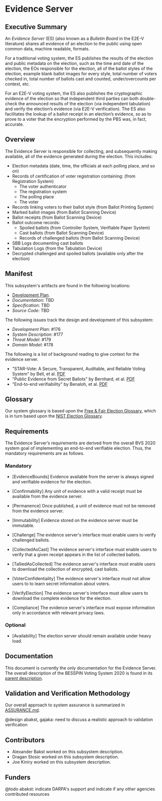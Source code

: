 # Evidence Server

## Executive Summary

An *Evidence Server* (ES) (also known as a *Bulletin Board* in the E2E-V
literature) shares all evidence of an election to the public using
open common data, machine readable, formats.

For a traditional voting system, the ES publishes the results of the
election and public metadata on the election, such as the time and
date of the election, the EOs responsible for the election, all of the
ballot styles of the election, example blank ballot images for every
style, total number of voters checked in, total number of ballots cast
and counted, under/overcounts per contest, etc.

For an E2E-V voting system, the ES also publishes the cryptographic
evidence of the election so that independent third parties can both
double-check the announced results of the election (via independent
tabulation) and verify the election’s evidence (via E2E-V
verification).  The ES also facilitates the lookup of a ballot receipt
in an election’s evidence, so as to prove to a voter that the
encryption performed by the PBS was, in fact, accurate.

## Overview

The Evidence Server is responsible for collecting, and subsequently making
available, all of the evidence generated during the election. This includes:

- Election metadata (date, time, the officials at each polling place, and so on)
- Records of certification of voter registration containing: (from Registration System)
    - The voter authenticator
    - The registration system
    - The polling place
    - The voter
- Records linking voters to their ballot style (from Ballot Printing System)
- Marked ballot images (from Ballot Scanning Device)
- Ballot receipts (from Ballot Scanning Device)
- Ballot outcome records:
    - Spoiled ballots (from Controller System, Verifiable Paper System)
    - Cast ballots (from Ballot Scanning Device)
    - Records of challenged ballots (from Ballot Scanning Device)
- SBB Logs documenting cast ballots
- Tabulation Logs (from the Tabulation Device)
- Decrypted challenged and spoiled ballots (available only after the election)

## Manifest

This subsystem's artifacts are found in the following locations:

- [Development Plan](../specs/evidence_server/plan.lando).
- _Documentation_: TBD
- _Specification_: TBD
- _Source Code_: TBD

The following issues track the design and development of this
subsystem:

- _Development Plan_: #176
- _System Description_: #177
- _Threat Model_: #179
- _Domain Model_: #178

The following is a list of background reading to give context for the evidence
server.

- "STAR-Vote: A Secure, Transparent, Auditable, and Reliable Voting System" by
  Bell, et al.
  [PDF](https://www.usenix.org/system/files/conference/evtwote13/jets-0101-bell.pdf)
- "Public Evidence from Secret Ballots" by Bernhard, et al.
  [PDF](https://arxiv.org/pdf/1707.08619.pdf)
- "End-to-end verifiability" by Benaloh, et al.
  [PDF](https://arxiv.org/ftp/arxiv/papers/1504/1504.03778.pdf)


## Glossary

Our system glossary is based upon the 
[Free & Fair Election Glossary](https://github.com/FreeAndFair/ElectionGlossary),
which is in turn based upon the 
[NIST Election Glossary](https://pages.nist.gov/ElectionGlossary/).


## Requirements

The Evidence Server’s requirements are derived from the overall BVS 2020 system
goal of implementing an end-to-end verifiable election. Thus, the mandatory
requirements are as follows.

### Mandatory

- [EvidenceBounds] Evidence available from the server is always signed and
  verifiable evidence for the election.

- [Confirmability] Any unit of evidence with a valid receipt must be available
  from the evidence server.

- [Permanence] Once published, a unit of evidence must not be removed from the
  evidence server.

- [Immutability] Evidence stored on the evidence server must be immutable.

- [Challenge] The evidence server's interface must enable users to verify
  challenged ballots.

- [CollectedAsCast] The evidence server's interface must enable users to
  verify that a given receipt appears in the list of collected ballots.

- [TalliedAsCollected] The evidence server's interface must enable users to
  download the collection of encrypted, cast ballots.

- [VoterConfidentiality] The evidence server's interface must not allow users to
  to learn secret information about voters.

- [VerifyElection] The evidence server's interface must allow users to download
  the complete evidence for the election.

- [Compliance] The evidence server's interface must expose information only in
  accordance with relevant privacy laws.

### Optional

- [Availability] The election server should remain available under heavy load.

## Documentation

This document is currently the only documentation for the Evidence Server. The
overall description of the BESSPIN Voting System 2020 is found in its
[parent description](./BVS_2020_system_description.md).

## Validation and Verification Methodology

Our overall approach to system assurance is summarized in
[ASSURANCE.md](../ASSURANCE.md).

@design abakst, gajaka: need to discuss a realistic approach to validation verification

## Contributors

 - Alexander Bakst worked on this subsystem description.
 - Dragan Stosic worked on this subsystem description.
 - Joe Kiniry worked on this subsystem description.

## Funders

@todo abakst: indicate DARPA's support and indicate if any other agencies
contributed resources

